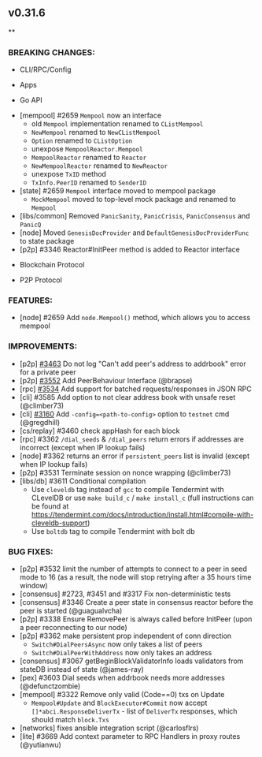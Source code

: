 ## v0.31.6

**

### BREAKING CHANGES:

* CLI/RPC/Config

* Apps

* Go API
- [mempool] \#2659 `Mempool` now an interface
  * old `Mempool` implementation renamed to `CListMempool`
  * `NewMempool` renamed to `NewCListMempool`
  * `Option` renamed to `CListOption`
  * unexpose `MempoolReactor.Mempool`
  * `MempoolReactor` renamed to `Reactor`
  * `NewMempoolReactor` renamed to `NewReactor`
  * unexpose `TxID` method
  * `TxInfo.PeerID` renamed to `SenderID`
- [state] \#2659 `Mempool` interface moved to mempool package
  * `MockMempool` moved to top-level mock package and renamed to `Mempool`
- [libs/common] Removed `PanicSanity`, `PanicCrisis`, `PanicConsensus` and `PanicQ`
- [node] Moved `GenesisDocProvider` and `DefaultGenesisDocProviderFunc` to state package
- [p2p] \#3346 Reactor#InitPeer method is added to Reactor interface

* Blockchain Protocol

* P2P Protocol

### FEATURES:
- [node] \#2659 Add `node.Mempool()` method, which allows you to access mempool

### IMPROVEMENTS:
- [p2p] [\#3463](https://github.com/tendermint/tendermint/pull/3463) Do not log "Can't add peer's address to addrbook" error for a private peer
- [p2p] [\#3552](https://github.com/tendermint/tendermint/pull/3552) Add PeerBehaviour Interface (@brapse)
- [rpc] [\#3534](https://github.com/tendermint/tendermint/pull/3534) Add support for batched requests/responses in JSON RPC
- [cli] \#3585 Add option to not clear address book with unsafe reset (@climber73)
- [cli] [\#3160](https://github.com/tendermint/tendermint/issues/3160) Add `-config=<path-to-config>` option to `testnet` cmd (@gregdhill)
- [cs/replay] \#3460 check appHash for each block
- [rpc] \#3362 `/dial_seeds` & `/dial_peers` return errors if addresses are incorrect (except when IP lookup fails)
- [node] \#3362 returns an error if `persistent_peers` list is invalid (except when IP lookup fails)
- [p2p] \#3531 Terminate session on nonce wrapping (@climber73)
- [libs/db] \#3611 Conditional compilation
  * Use `cleveldb` tag instead of `gcc` to compile Tendermint with CLevelDB or
    use `make build_c` / `make install_c` (full instructions can be found at
    https://tendermint.com/docs/introduction/install.html#compile-with-cleveldb-support)
  * Use `boltdb` tag to compile Tendermint with bolt db

### BUG FIXES:
- [p2p] \#3532 limit the number of attempts to connect to a peer in seed mode
  to 16 (as a result, the node will stop retrying after a 35 hours time window)
- [consensus] \#2723, \#3451 and \#3317 Fix non-deterministic tests
- [consensus] \#3346 Create a peer state in consensus reactor before the peer
  is started (@guagualvcha)
- [p2p] \#3338 Ensure RemovePeer is always called before InitPeer (upon a peer
  reconnecting to our node)
- [p2p] \#3362 make persistent prop independent of conn direction
  * `Switch#DialPeersAsync` now only takes a list of peers
  * `Switch#DialPeerWithAddress` now only takes an address
- [consensus] \#3067 getBeginBlockValidatorInfo loads validators from stateDB instead of state (@james-ray)
- [pex] \#3603 Dial seeds when addrbook needs more addresses (@defunctzombie)
- [mempool] \#3322 Remove only valid (Code==0) txs on Update
  * `Mempool#Update` and `BlockExecutor#Commit` now accept
    `[]*abci.ResponseDeliverTx` - list of `DeliverTx` responses, which should
    match `block.Txs`
- [networks] fixes ansible integration script (@carlosflrs)
- [lite] \#3669 Add context parameter to RPC Handlers in proxy routes (@yutianwu)
